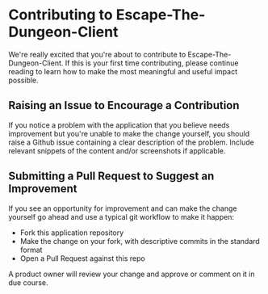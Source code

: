 # Contributing to Escape-The-Dungeon-Client

We're really excited that you're about to contribute to Escape-The-Dungeon-Client. If this is your first time contributing, please continue reading to learn how to make the most meaningful and useful impact possible.

## Raising an Issue to Encourage a Contribution

If you notice a problem with the application that you believe needs improvement
but you're unable to make the change yourself, you should raise a Github issue
containing a clear description of the problem. Include relevant snippets of
the content and/or screenshots if applicable.

## Submitting a Pull Request to Suggest an Improvement

If you see an opportunity for improvement and can make the change yourself go
ahead and use a typical git workflow to make it happen:

* Fork this application repository
* Make the change on your fork, with descriptive commits in the standard format
* Open a Pull Request against this repo

A product owner will review your change and approve or comment on it in due
course.
